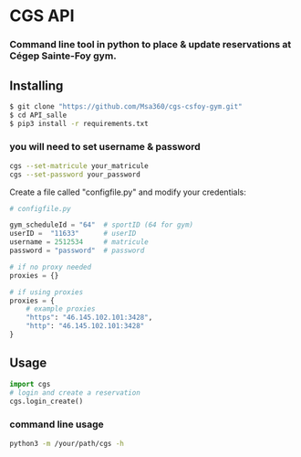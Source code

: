 # CGS API
### Command line tool in python to place & update reservations at Cégep Sainte-Foy gym.

## Installing
```bash
$ git clone "https://github.com/Msa360/cgs-csfoy-gym.git"
$ cd API_salle
$ pip3 install -r requirements.txt 
```
### you will need to set username & password
```bash
cgs --set-matricule your_matricule
cgs --set-password your_password
```
Create a file called "configfile.py" and modify your credentials:

```python
# configfile.py

gym_scheduleId = "64"  # sportID (64 for gym)
userID =  "11633"      # userID
username = 2512534     # matricule
password = "password"  # password

# if no proxy needed
proxies = {}  

# if using proxies
proxies = {
    # example proxies
    "https": "46.145.102.101:3428",
    "http": "46.145.102.101:3428"
}
```

## Usage
```python
import cgs
# login and create a reservation
cgs.login_create()
```
### command line usage
```bash
python3 -m /your/path/cgs -h
```
